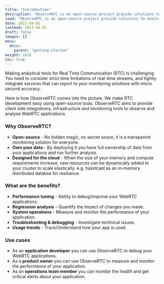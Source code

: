 ```yaml
---
title: "Introduction"
description: "ObserveRTC is an open-source project provide solutions to monitor your WebRTC Applications"
lead: "ObserveRTC is an open-source project provide solutions to monitor your WebRTC Applications"
date: 2021-04-01
lastmod: 2021-04-01
draft: false
images: []
menu:
  docs:
    parent: "getting-started"
weight: 1010
toc: true
---
```


Making analytical tools for Real Time Communication (RTC) is challenging. You need to consider strict time limitations of real-time streams, and tightly integrate services that can report to your monitoring solutions with micro second accuracy.

Here is how ObserveRTC comes into the picture. We make RTC development easy using open-source tools. ObserveRTC aims to provide client side integrations, infrastructure and monitoring tools to observe and analyse WebRTC applications.

### Why ObserveRTC?

* **Open-source** - No hidden magic, no secret souce, it is a transparent monitoring solution for everyone.
* **Own your data** - By deploying it you have full ownership of data from your applications and run further analysis.
* **Designed for the cloud** - When the size of your memory and compute requirements increase, new resources can be dynamically added to your cluster to scale elastically. e.g. hazelcast as an in-memory distributed databse for resiliance.

### What are the benefits?

 * **Performance tuning** - Ability to debug/improve your WebRTC applications.
 * **Regression analysis** - Quantify the impact of changes you made.
 * **System operations** - Measure and monitor the performance of your application.
 * **Troubleshooting & debugging** - Investigate technical issues.
 * **Usage trends** - Track/Understand how your app is used.

### Use cases

 * As an **application developer** you can use ObserveRTC to debug your WebRTC applications.
 * As a **product owner** you can use ObserveRTC to measure and monitor the performance of your application.
 * As an **operations team member** you can monitor the health and get critical alerts about your application.


